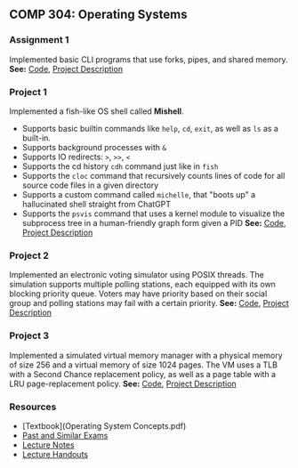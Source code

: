 ## COMP 304: Operating Systems

### Assignment 1
Implemented basic CLI programs that use forks, pipes, and shared memory.
**See:** [Code](assignments/assignment1), [Project Description](assignment/assignment1/assignment_description.pdf)

### Project 1
Implemented a fish-like OS shell called **Mishell**.
- Supports basic builtin commands like `help`, `cd`, `exit`, as well as `ls` as a built-in.
- Supports background processes with `&`
- Supports IO redirects: `>`, `>>`, `<` 
- Supports the cd history `cdh` command just like in `fish`
- Supports the `cloc` command that recursively counts lines of code for all source code files in a given directory
- Supports a custom command called `michelle`, that "boots up" a hallucinated shell straight from ChatGPT
- Supports the `psvis` command that uses a kernel module to visualize the subprocess tree in a human-friendly graph form given a PID
**See:** [Code](projects/project1), [Project Description](projects/project1/project_description.pdf)

### Project 2
Implemented an electronic voting simulator using POSIX threads. The simulation supports multiple polling stations, each equipped with its own blocking priority queue. Voters may have priority based on their social group and polling stations may fail with a certain priority.
**See:** [Code](projects/project2), [Project Description](projects/project2/project_description.pdf)

### Project 3
Implemented a simulated virtual memory manager with a physical memory of size 256 and a virtual memory of size 1024 pages. The VM uses a TLB with a Second Chance replacement policy, as well as a page table with a LRU page-replacement policy.
**See:** [Code](projects/project3), [Project Description](projects/project3/project_description.pdf)

### Resources
- [Textbook](Operating System Concepts.pdf)
- [Past and Similar Exams](exams)
- [Lecture Notes](notes)
- [Lecture Handouts](handouts)

